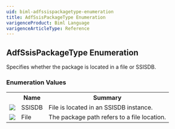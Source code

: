 ```yaml
---
uid: biml-adfssispackagetype-enumeration
title: AdfSsisPackageType Enumeration
varigenceProduct: Biml Language
varigenceArticleType: Reference
---
```


## AdfSsisPackageType Enumeration<div class="LanguageSummary"><div class ="SummaryItem">Specifies whether the package is located in a file or SSISDB.</div></div><div class="EnumValueGroup">### Enumeration Values<table id="EnumValue" class="MemberList"><tbody><tr><th class="MemberTypeIconColumnHeader">&nbsp;</th><th class="MemberNameColumnHeader">Name</th><th class="MemberSummaryColumnHeader">Summary</th></tr><tr class="cd0"><td align="center" class="MemberTypeIcon"><img src="enumValue.png"></img></td><td class="MemberName">SSISDB</td><td class="MemberSummary"><div class ="SummaryItem">File is located in an SSISDB instance.</div></td></tr><tr class="cd1"><td align="center" class="MemberTypeIcon"><img src="enumValue.png"></img></td><td class="MemberName">File</td><td class="MemberSummary"><div class ="SummaryItem">The package path refers to a file location.</div></td></tr></tbody></table></div>